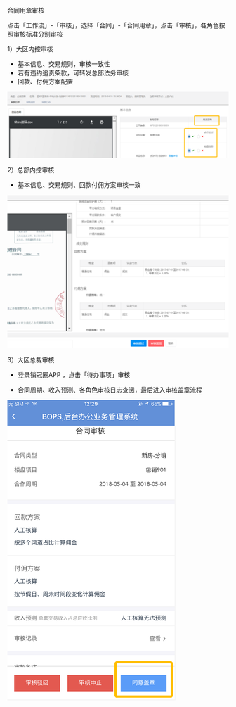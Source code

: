 合同用章审核

点击「工作流」-「审核」，选择「合同」-「合同用章」，点击「审核」，各角色按照审核标准分别审核

1）大区内控审核

* 基本信息、交易规则，审核一致性
* 若有违约追责条款，可转发总部法务审核
* 回款、付佣方案配置

![](/2/交易2)

2）总部内控审核

* 基本信息、交易规则、回款付佣方案审核一致

![](/1/总部内控)

3）大区总裁审核

* 登录销冠圈APP ，点击「待办事项」审核

* 合同周期、收入预测、各角色审核日志查阅，最后进入审核盖章流程

![](/1/盖章)

